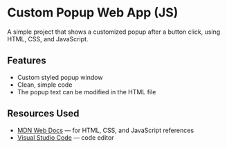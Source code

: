 # Custom Popup Web App (JS)

A simple project that shows a customized popup after a button click, using HTML, CSS, and JavaScript.

## Features

- Custom styled popup window
- Clean, simple code
- The popup text can be modified in the HTML file

## Resources Used

- [MDN Web Docs](https://developer.mozilla.org/) — for HTML, CSS, and JavaScript references
- [Visual Studio Code](https://code.visualstudio.com/) — code editor